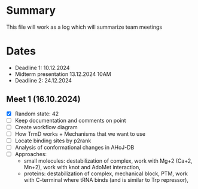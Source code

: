 # Summary
This file will work as a log which will summarize team meetings

# Dates
- Deadline 1: 10.12.2024
- Midterm presentation 13.12.2024 10AM
- Deadline 2: 24.12.2024

## Meet 1 (16.10.2024)
- [x] Random state: 42
- [ ] Keep documentation and comments on point
- [ ] Create workflow diagram
- [ ] How TrmD works + Mechanisms that we want to use
- [ ] Locate binding sites by p2rank
- [ ] Analysis of conformational changes in AHoJ-DB
- [ ] Approaches:
    - small molecules: destabilization of complex, work with Mg+2 (Ca+2, Mn+2), work with knot and AdoMet interaction,
    - proteins: destabilization of complex, mechanical block, PTM, work with C-terminal where tRNA binds (and is similar to Trp repressor),

